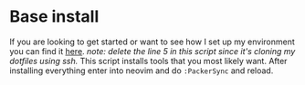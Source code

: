 # Base install
If you are looking to get started or want to see how I set up my environment
you can find it [here](https://github.com/santigo-zero/csjarchlinux/blob/master/50-nvim.sh).
*note: delete the line 5 in this script since it's cloning my dotfiles using
ssh.* This script installs tools that you most likely want.
After installing everything enter into neovim and do `:PackerSync` and reload.
